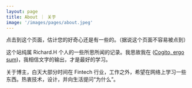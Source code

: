```yaml
---
layout: page
title: About ｜ 关于
image: '/images/pages/about.jpeg'
---
```


点击到这个页面，估计您的好奇心还是有一些的。（据说这个页面不容易被点到）

这个站纯属 Richard.H 个人的一些所思所闻的记录。我思故我在 ([Cogito, ergo sum](https://en.wikipedia.org/wiki/Cogito,_ergo_sum))，我相信文字的输出，才是最好的学习。

关于博主，白天大部分时间在 Fintech 行业，工作之外，希望在网络上学习一些东西。热衷技术，设计，并向生活提问“为什么”。
